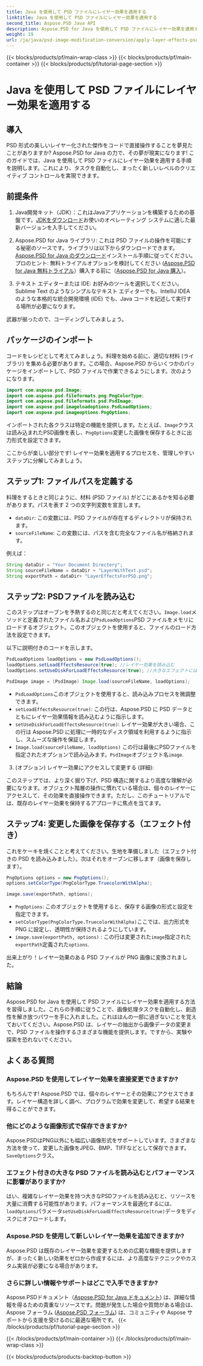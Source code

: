 ```yaml
---
title: Java を使用して PSD ファイルにレイヤー効果を適用する
linktitle: Java を使用して PSD ファイルにレイヤー効果を適用する
second_title: Aspose.PSD Java API
description: Aspose.PSD for Java を使用して PSD ファイルにレイヤー効果を適用する方法を学びます。このチュートリアルでは、PSD の読み込み、レイヤーへのアクセス、変更した画像の保存について説明します。
weight: 19
url: /ja/java/psd-image-modification-conversion/apply-layer-effects-psd-files/
---
```


{{< blocks/products/pf/main-wrap-class >}}
{{< blocks/products/pf/main-container >}}
{{< blocks/products/pf/tutorial-page-section >}}

# Java を使用して PSD ファイルにレイヤー効果を適用する

## 導入

PSD 形式の美しいレイヤー化された傑作をコードで直接操作することを夢見たことがありますか? Aspose.PSD for Java の力で、その夢が現実になります! このガイドでは、Java を使用して PSD ファイルにレイヤー効果を適用する手順を説明します。これにより、タスクを自動化し、まったく新しいレベルのクリエイティブ コントロールを実現できます。 

## 前提条件

1.  Java開発キット（JDK）：これはJavaアプリケーションを構築するための基盤です。[JDKをダウンロード](https://www.oracle.com/java/technologies/javase/downloads/)お使いのオペレーティング システムに適した最新バージョンを入手してください。

2.  Aspose.PSD for Java ライブラリ: これは PSD ファイルの操作を可能にする秘密のソースです。ライブラリは以下からダウンロードできます。[Aspose.PSD for Java のダウンロード](https://releases.aspose.com/psd/java/)インストール手順に従ってください。プロのヒント: 無料トライアルオプションを検討してください ([Aspose.PSD for Java 無料トライアル](https://releases.aspose.com/)）購入する前に（[Aspose.PSD for Java 購入](https://purchase.aspose.com/buy)）。

3. テキスト エディターまたは IDE: お好みのツールを選択してください。Sublime Text のようなシンプルなテキスト エディターでも、IntelliJ IDEA のような本格的な統合開発環境 (IDE) でも、Java コードを記述して実行する場所が必要になります。

武器が揃ったので、コーディングしてみましょう。

## パッケージのインポート

コードをレシピとして考えてみましょう。料理を始める前に、適切な材料 (ライブラリ) を集める必要があります。この場合、Aspose.PSD からいくつかのパッケージをインポートして、PSD ファイルで作業できるようにします。次のようになります。

```java
import com.aspose.psd.Image;
import com.aspose.psd.fileformats.png.PngColorType;
import com.aspose.psd.fileformats.psd.PsdImage;
import com.aspose.psd.imageloadoptions.PsdLoadOptions;
import com.aspose.psd.imageoptions.PngOptions;
```

インポートされた各クラスは特定の機能を提供します。たとえば、`Image`クラスは読み込まれたPSD画像を表し、`PngOptions`変更した画像を保存するときに出力形式を設定できます。

ここからが楽しい部分です! レイヤー効果を適用するプロセスを、管理しやすいステップに分解してみましょう。

## ステップ1: ファイルパスを定義する

料理をするときと同じように、材料 (PSD ファイル) がどこにあるかを知る必要があります。パスを表す 2 つの文字列変数を宣言します。

- `dataDir`: この変数には、PSD ファイルが存在するディレクトリが保持されます。 
- `sourceFileName`: この変数には、パスを含む完全なファイル名が格納されます。

例えば：

```java
String dataDir = "Your Document Directory";
String sourceFileName = dataDir + "LayerWithText.psd";
String exportPath = dataDir+ "LayerEffectsForPSD.png";
```

## ステップ2: PSDファイルを読み込む

このステップはオーブンを予熱するのと同じだと考えてください。`Image.load`メソッドと定義されたファイル名および`PsdLoadOptions`PSD ファイルをメモリにロードするオブジェクト。このオブジェクトを使用すると、ファイルのロード方法を設定できます。

以下に説明付きのコードを示します。

```java
PsdLoadOptions loadOptions = new PsdLoadOptions();
loadOptions.setLoadEffectsResource(true); //レイヤー効果を読み込む
loadOptions.setUseDiskForLoadEffectsResource(true); //大きなエフェクトにはディスクスペースを使用する

PsdImage image = (PsdImage) Image.load(sourceFileName, loadOptions);
```

- `PsdLoadOptions`このオブジェクトを使用すると、読み込みプロセスを微調整できます。
- `setLoadEffectsResource(true)`: この行は、Aspose.PSD に PSD データとともにレイヤー効果情報を読み込むように指示します。 
- `setUseDiskForLoadEffectsResource(true)`: レイヤー効果が大きい場合、この行は Aspose.PSD に処理に一時的なディスク領域を利用するように指示し、スムーズな操作を保証します。
- `Image.load(sourceFileName, loadOptions)` この行は最後にPSDファイルを指定されたオプションで読み込みます。`PsdImage`オブジェクト名`image`.

3. (オプション) レイヤー効果にアクセスして変更する (詳細):

このステップでは、より深く掘り下げ、PSD 構造に関するより高度な理解が必要になります。オブジェクト階層の操作に慣れている場合は、個々のレイヤーにアクセスして、その効果を直接操作できます。ただし、このチュートリアルでは、既存のレイヤー効果を保持するアプローチに焦点を当てます。
## ステップ4: 変更した画像を保存する（エフェクト付き）

これをケーキを焼くことと考えてください。生地を準備しました（エフェクト付きの PSD を読み込みました）。次はそれをオーブンに移します（画像を保存します）。 

```java
PngOptions options = new PngOptions();
options.setColorType(PngColorType.TruecolorWithAlpha);

image.save(exportPath, options);
```

- `PngOptions`: このオブジェクトを使用すると、保存する画像の形式と設定を指定できます。
- `setColorType(PngColorType.TruecolorWithAlpha)`ここでは、出力形式を PNG に設定し、透明性が保持されるようにしています。
- `image.save(exportPath, options)` : この行は変更された`image`指定された`exportPath`定義された`options`.

出来上がり！レイヤー効果のある PSD ファイルが PNG 画像に変換されました。

## 結論

Aspose.PSD for Java を使用して PSD ファイルにレイヤー効果を適用する方法を習得しました。これらの手順に従うことで、画像処理タスクを自動化し、創造性を解き放つパワーを手に入れました。これはほんの一部に過ぎないことを覚えておいてください。Aspose.PSD は、レイヤーの抽出から画像データの変更まで、PSD ファイルを操作するさまざまな機能を提供します。ですから、実験や探索を恐れないでください。

## よくある質問

### Aspose.PSD を使用してレイヤー効果を直接変更できますか?
もちろんです! Aspose.PSD では、個々のレイヤーとその効果にアクセスできます。レイヤー構造を詳しく調べ、プログラムで効果を変更して、希望する結果を得ることができます。 

### 他にどのような画像形式で保存できますか?
 Aspose.PSDはPNG以外にも幅広い画像形式をサポートしています。さまざまな方法を使って、変更した画像をJPEG、BMP、TIFFなどとして保存できます。`SaveOptions`クラス。

### エフェクト付きの大きな PSD ファイルを読み込むとパフォーマンスに影響がありますか?
はい、複雑なレイヤー効果を持つ大きなPSDファイルを読み込むと、リソースを大量に消費する可能性があります。パフォーマンスを最適化するには、`loadOptions`パラメータ`setUseDiskForLoadEffectsResource(true)`データをディスクにオフロードします。

### Aspose.PSD を使用して新しいレイヤー効果を追加できますか?
Aspose.PSD は既存のレイヤー効果を変更するための広範な機能を提供しますが、まったく新しい効果をゼロから作成するには、より高度なテクニックやカスタム実装が必要になる場合があります。

### さらに詳しい情報やサポートはどこで入手できますか?
Aspose.PSDドキュメント（[Aspose.PSD for Java ドキュメント](https://reference.aspose.com/psd/java/)) は、詳細な情報を得るための貴重なリソースです。問題が発生した場合や質問がある場合は、Aspose フォーラム ([Aspose.PSD フォーラム](https://forum.aspose.com/c/psd/34)) は、コミュニティや Aspose サポートから支援を受けるのに最適な場所です。
{{< /blocks/products/pf/tutorial-page-section >}}

{{< /blocks/products/pf/main-container >}}
{{< /blocks/products/pf/main-wrap-class >}}

{{< blocks/products/products-backtop-button >}}
